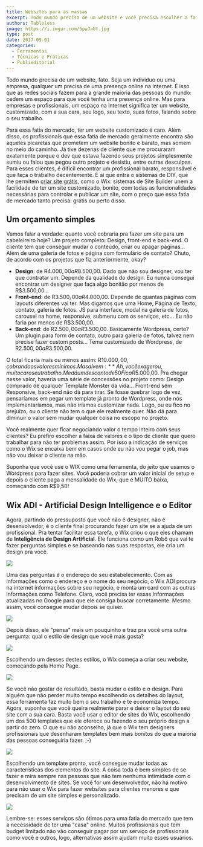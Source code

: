 ```yaml
---
title: Websites para as massas
excerpt: Todo mundo precisa de um website e você precisa escolher a faixa de clientes que você quer trabalhar.
authors: Tableless
image: https://i.imgur.com/5pwJaUt.jpg
type: post
date: 2017-09-01
categories:
  - Ferramentas
  - Técnicas e Práticas
  - Publieditorial
---
```


Todo mundo precisa de um website, fato. Seja um individuo ou uma empresa, qualquer um precisa de uma presença online na internet. É isso que as redes sociais fazem para a grande maioria das pessoas do mundo: cedem um espaço para que você tenha uma presença online. Mas para empresas e profissionais, um espaço na internet significa ter um website, customizado, com a sua cara, seu logo, seu texto, suas fotos, falando sobre o seu trabalho. 

Para essa fatia do mercado, ter um website customizado é caro. Além disso, os profissionais que essa fatia de mercado geralmente encontra são aqueles picaretas que prometem um website bonito e barato, mas somem no meio do caminho. Já tive dezenas de cliente que me procuraram exatamente porque o dev que estava fazendo seus projetos simplesmente sumiu ou falou que pegou outro projeto e desistiu, entre outras desculpas. Para esses clientes, é difícil encontrar um profissional barato, responsável e que faça o trabalho decentemente. É aí que entra o sistemas de DIY, que lhe permitem [criar site grátis](https://pt.wix.com), como o Wix: sistemas de Site Builder unem a facilidade de ter um site customizado, bonito, com todas as funcionalidades necessárias para controlar e publicar um site, com o preço que essa fatia de mercado tanto precisa: grátis ou perto disso.

## Um orçamento simples

Vamos falar a verdade: quanto você cobraria pra fazer um site para um cabeleireiro hoje? Um projeto completo: Design, front-end e back-end. O cliente tem que conseguir mudar o conteúdo, criar ou apagar páginas... Além de uma galeria de fotos e página com formulário de contato?
Chuto, de acordo com os projetos que fiz anteriormente, okay?

- **Design**: de R$4.000,00 a R$8.500,00. Dado que não sou designer, vou ter que contratar um. Depende da qualidade do design. Eu nunca consegui encontrar um designer que faça algo bonitão por menos de R$3.500,00... 
- **Front-end**: de R$3.500,00 a R$4.000,00. Depende de quantas páginas com layouts diferentes vai ter. Mas digamos que uma Home, Página de Texto, contato, galeria de fotos. JS para interface, modal na galeria de fotos, carousel na home, responsive, submenu com os serviços, etc... Eu não faria por menos de R$3.500,00.
- **Back-end**: de R$2.500,00 a R$3.500,00. Basicamente Wordpress, certo? Um plugin para form de contato, outro para galeria de fotos, talvez nem precise fazer custom posts... Tema customizado de Wordpress, de R$2.500,00  a R$3.500,00.

O total ficaria mais ou menos assim: R$10.000,00, cobrando os valores mínimos. Mas aí vem: **Ah, você exagerou, muito caro seu trabalho. Me dá um desconto de 50%.**   
Fica R$5.000,00. Pra chegar nesse valor, haveria uma série de concessões no projeto como: Design comprado de qualquer Template Monster da vida... Front-end sem Responsive, back-end não dá para tirar. Se fosse quebrar logo de vez, pensaríamos em pegar um template já pronto de Wordpress, onde nós implementaríamos, mas não iríamos customizar nada. Logo, ou eu fico no prejuízo, ou o cliente não tem o que ele realmente quer. Não dá para diminuir o valor sem mudar qualquer coisa no escopo no projeto.   
  
Você realmente quer ficar negociando valor o tempo inteiro com seus clientes? Eu prefiro escolher a faixa de valores e o tipo de cliente que quero trabalhar para não ter problemas assim. Por isso a indicação de serviços como o Wix se encaixa bem em casos onde eu não vou pegar o job, mas não vou deixar o cliente na mão.

Suponha que você use o WIX como uma ferramenta, do jeito que usamos o Wordpress para fazer sites. Você poderia cobrar um valor inicial de setup e depois o cliente paga a mensalidade do Wix, que é MUITO baixa, começando com R$9,50! 

## Wix ADI - Artificial Design Intelligence e o Editor
Agora, partindo do pressuposto que você não é designer, não é desenvolvedor, é o cliente final procurando fazer um site se a ajuda de um profissional. Pra tentar facilitar essa tarefa, o Wix criou o que eles chamam de **Inteligência de Design Artificial**. Ele funciona como um Robô que vai te fazer perguntas simples e se baseando nas suas respostas, ele cria um design pra você.

![](https://i.imgur.com/EHgX9Ua.png)

Uma das perguntas é o endereço do seu estabelecimento. Com as informações como o endereço e o nome do seu negócio, o Wix ADI procura na internet informações sobre seu negócio, e monta um card com as outras informações como Telefone. Claro, você precisa ter essas informações atualizadas no Google para que ele consiga buscar corretamente. Mesmo assim, você consegue mudar depois se quiser.

![](https://i.imgur.com/97Dd5wW.png)

Depois disso, ele "pensa" mais um pouquinho e traz pra você uma outra pergunta: qual o estilo de design que você mais gosta? 

![](https://i.imgur.com/anO3QsT.png)

Escolhendo um desses destes estilos, o Wix começa a criar seu website, começando pela Home Page. 

![](https://i.imgur.com/67V0sP1.png)

Se você não gostar do resultado, basta mudar o estilo e o design. Para alguém que não perder muito tempo escolhendo os detalhes do layout, essa ferramenta faz muito bem o seu trabalho e te economiza tempo. Agora, suponha que você queira realmente parar e deixar o layout do seu site com a sua cara. Basta você usar o editor de sites do Wix, escolhendo um dos 500 templates que ele oferece ou fazendo o seu próprio design a partir do zero. O que eu não aconselho, já que o Wix tem designers profissionais que desenharam templates bem mais bonitos do que a maioria das pessoas conseguiria fazer. ;-)

![](https://i.imgur.com/HKpFPb8.png)

Escolhendo um template pronto, você consegue mudar todas as características dos elementos do site. A coisa toda é bem simples de se fazer e mira sempre nas pessoas que não tem nenhuma intimidade com o desenvolvimento de sites. Se você for um desenvolvedor, não há motivo para não usar o Wix para fazer websites para clientes menores e que precisam de um site simples e personalizado. 

![](https://i.imgur.com/2nlTyul.png)

Lembre-se: esses serviços são ótimos para uma fatia do mercado que tem a necessidade de ter uma "casa" online. Muitos profissionais que tem budget limitado não vão conseguir pagar por um serviço de profissionais como você e outros, logo, alternativas assim ajudam muito esses usuários. 




















